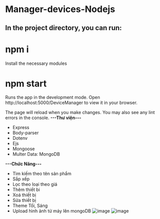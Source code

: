 # Manager-devices-Nodejs
## In the project directory, you can run:
<h1> npm i </h1>
Install the necessary modules
<h1>npm start</h1>
Runs the app in the development mode.
Open http://localhost:5000/DeviceManager to view it in your browser.

The page will reload when you make changes.
You may also see any lint errors in the console.
<b>---Thư viện---</b>
* Express
* Body-parser
* Dotenv
* Ejs
* Mongoose
* Multer
Data: MongoDB

<b>---Chức Năng---</b>
* Tìm kiếm theo tên sản phẩm
* Sắp xếp
* Lọc theo loại theo giá
* Thêm thiết bi
* Xoá thiết bị
* Sửa thiết bị
* Theme Tối, Sáng
* Upload hình ảnh từ máy lên mongoDB
![image](https://user-images.githubusercontent.com/85380760/185544097-35cec16c-9689-4240-a2b0-5a3eefe5d05c.png)
![image](https://user-images.githubusercontent.com/85380760/185544160-49344eee-b558-4632-bec0-0f5b4010de56.png)

